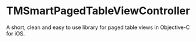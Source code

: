 TMSmartPagedTableViewController
===============================

A short, clean and easy to use library for paged table views in Objective-C for iOS.
